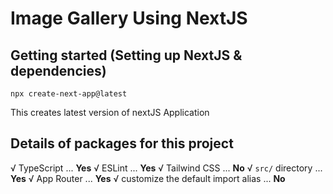 # Image Gallery Using NextJS

## Getting started (Setting up NextJS & dependencies)

```
npx create-next-app@latest
```

This creates latest version of nextJS Application

## Details of packages for this project

√ TypeScript ... **Yes**
√ ESLint ... **Yes**
√ Tailwind CSS ... **No**
√ `src/` directory ... **Yes**
√ App Router ... **Yes**
√ customize the default import alias ... **No**
